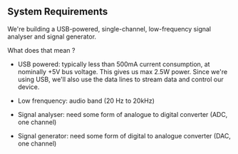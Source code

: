 

## System Requirements 

We're building a USB-powered, single-channel, low-frequency signal analyser and signal generator. 

What does that mean ? 

- USB powered: typically less than 500mA current consumption, at nominally +5V bus voltage. This gives us max 2.5W power. Since we're using USB, we'll also use the data lines to stream data and control our device. 

- Low frenquency: audio band (20 Hz to 20kHz)

- Signal analyser: need some form of analogue to digital converter (ADC, one channel)

- Signal generator: need some form of digital to analogue converter (DAC, one channel)


